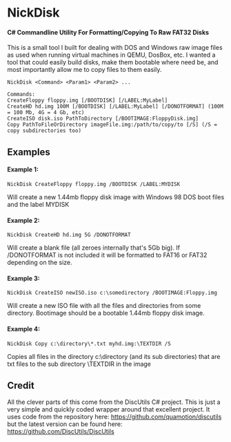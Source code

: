 # NickDisk
#### C# Commandline Utility For Formatting/Copying To Raw FAT32 Disks

This is a small tool I built for dealing with DOS and Windows raw image files as used when running virtual machines in QEMU, DosBox, etc.
I wanted a tool that could easily build disks, make them bootable where need be, and most importantly allow me to copy files to them easily.
```
NickDisk <Command> <Param1> <Param2> ...

Commands:
CreateFloppy floppy.img [/BOOTDISK] [/LABEL:MyLabel]
CreateHD hd.img 100M [/BOOTDISK] [/LABEL:MyLabel] [/DONOTFORMAT] (100M = 100 Mb, 4G = 4 Gb, etc)
CreateISO disk.iso PathToDirectory [/BOOTIMAGE:FloppyDisk.img]
Copy PathToFileOrDirectory imageFile.img:/path/to/copy/to [/S] (/S = copy subdirectories too)
```

## Examples
#### Example 1:
````
NickDisk CreateFloppy floppy.img /BOOTDISK /LABEL:MYDISK
````
Will create a new 1.44mb floppy disk image with  Windows 98 DOS boot files and the label MYDISK
#### Example 2:
````
NickDisk CreateHD hd.img 5G /DONOTFORMAT
````
Will create a blank file (all zeroes internally that's 5Gb big). If /DONOTFORMAT is not included it will be formatted to FAT16 or FAT32 depending on the size.
#### Example 3:
````
NickDisk CreateISO newISO.iso c:\somedirectory /BOOTIMAGE:Floppy.img
````
Will create a new ISO file with all the files and directories from some directory. Bootimage should be a bootable 1.44mb floppy disk image.
#### Example 4:
````
NickDisk Copy c:\directory\*.txt myhd.img:\TEXTDIR /S
````
Copies all files in the directory c:\directory (and its sub directories) that are txt files to the sub directory \TEXTDIR in the image


## Credit
All the clever parts of this come from the DiscUtils C# project. This is just a very simple and quickly coded wrapper around that excellent project.
It uses code from the repository here: https://github.com/quamotion/discutils but the latest version can be found here: https://github.com/DiscUtils/DiscUtils
